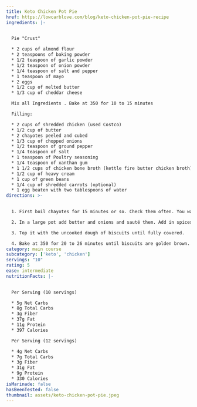 ```yaml
---
title: Keto Chicken Pot Pie
href: https://lowcarblove.com/blog/keto-chicken-pot-pie-recipe
ingredients: |-
  

  Pie "Crust"

  * 2 cups of almond flour
  * 2 teaspoons of baking powder
  * 1/2 teaspoon of garlic powder
  * 1/2 teaspoon of onion powder
  * 1/4 teaspoon of salt and pepper
  * 1 teaspoon of mayo
  * 2 eggs
  * 1/2 cup of melted butter
  * 1/3 cup of cheddar cheese

  Mix all Ingredients . Bake at 350 for 10 to 15 minutes

  Filling:

  * 2 cups of shredded chicken (used Costco)
  * 1/2 cup of butter
  * 2 chayotes peeled and cubed
  * 1/3 cup of chopped onions
  * 1/2 teaspoon of ground pepper
  * 1/4 teaspoon of salt
  * 1 teaspoon of Poultry seasoning
  * 1/4 teaspoon of xanthan gum
  * 1 1/2 cups of chicken bone broth (kettle fire butter chicken broth)
  * 1/2 cup of heavy cream
  * 1 cup of green beans
  * 1/4 cup of shredded carrots (optional)
  * 1 egg beaten with two tablespoons of water
directions: >-
  

  1. First boil chayotes for 15 minutes or so. Check them often. You want them tender but not too tender since they will finish cooking in the oven.

  2. In a large pot add butter and onions and sauté them. Add in spices and xantham to cook and stir. Add in chicken broth and heavy cream. Start adding the veggies and allow it to thicken. Check for seasoning and adjust to taste. Stir in chicken and turn off heat. Pour mixture in prepared dish.

  3. Top it with the uncooked dough of biscuits until fully covered.

  4. Bake at 350 for 20 to 26 minutes until biscuits are golden brown. And mixture is bubbling
category: main course
subcategory: ['keto', 'chicken']
servings: "10"
rating: 5
ease: intermediate
nutritionFacts: |-
  

  Per Serving (10 servings)

  * 5g Net Carbs
  * 8g Total Carbs
  * 3g Fiber
  * 37g Fat
  * 11g Protein
  * 397 Calories

  Per Serving (12 servings)

  * 4g Net Carbs
  * 7g Total Carbs
  * 3g Fiber
  * 31g Fat
  * 9g Protein
  * 330 Calories
isMarinade: false
hasBeenTested: false
thumbnail: assets/keto-chicken-pot-pie.jpeg
---
```

